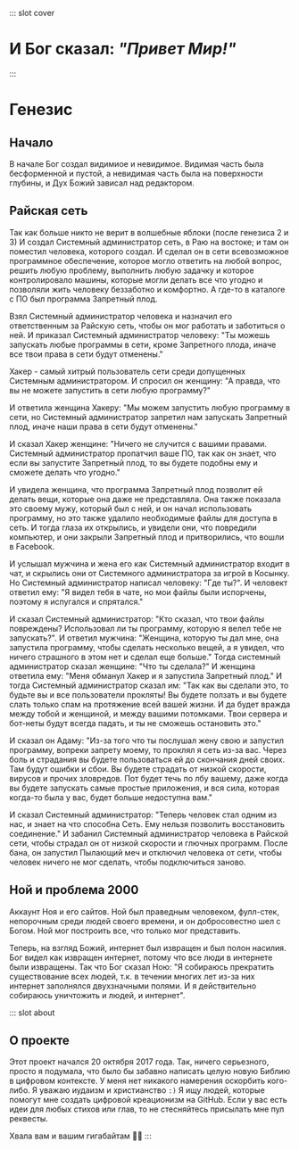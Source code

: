 ::: slot cover
# И Бог сказал:  _"Привет Мир!"_
:::

# Генезис

## Начало
В начале Бог создал видимиое и невидимое. Видимая часть была бесформенной и пустой, а невидимая часть была на поверхности глубины, и Дух Божий зависал над редактором.

## Райская сеть
Так как больше никто не верит в волшебные яблоки (после генезиса 2 и 3)
И создал Системный администратор сеть, в Раю на востоке; и там он поместил человека, которого создал. И сделал он в сети всевозможное программное обеспечение, которое могло ответить на любой вопрос, решить любую проблему, выполнить любую задачку и которое контролировало машины, которые могли делать все что угодно и позволяли жить человеку беззаботно и комфортно. А где-то в каталоге с ПО был программа Запретный плод.

Взял Системный администратор человека и назначил его ответственным за Райскую сеть, чтобы он мог работать и заботиться о ней. И приказал Системный администратор человеку: "Ты можешь запускать любые программы в сети, кроме Запретного плода, иначе все твои права в сети будут отменены."

Хакер - самый хитрый пользователь сети среди допущенных Системным администратором. И спросил он женщину: "А правда, что вы не можете запустить в сети любую программу?"

И ответила женщина Хакеру: "Мы можем запустить любую программу в сети, но Системный администратор запретил нам запускать Запретный плод, иначе наши права в сети будут отменены."

И сказал Хакер женщине: "Ничего не случится с вашими правами. Системный администратор пропатчил ваше ПО, так как он знает, что если вы запустите Запретный плод, то вы будете подобны ему и сможете делать что угодно."

И увидела женщина, что программа Запретный плод позволит ей делать вещи, которые она даже не представляла. Она также показала это своему мужу, который был с ней, и он начал использовать программу, но это также удалило необходимые файлы для доступа в сеть. И тогда глаза их открылись, и увидели они, что повредили компьютер, и они закрыли Запретный плод и притворились, что вошли в Facebook.

И услышал мужчина и жена его как Системный администратор входит в чат, и скрылись они от Системного администратора за игрой в Косынку. Но Системный администратор написал человеку: "Где ты?". И человект ответил ему: "Я видел тебя в чате, но мои файлы были испорчены, поэтому я испугался и спрятался."

И сказал Системный администратор: "Кто сказал, что твои файлы повреждены? Использовал ли ты программу, которую я велел тебе не запускать?". И ответил мужчина: "Женщина, которую ты дал мне, она запустила программу, чтобы сделать несколько вещей, а я увидел, что ничего страшного в этом нет и сделал еще больше." Тогда системный администратор сказал женщине: "Что ты сделала?" И женщина ответила ему: "Меня обманул Хакер и я запустила Запретный плод." И тогда Системный администратор сказал им: "Так как вы сделали это, то будьте вы и все пользователи прокляты! Вы будете ползать и вы будете слать только спам на протяжение всей вашей жизни. И да будет вражда между тобой и женщиной, и между вашими потомками. Твои сервера и бот-неты будут всегда падать, и ты не сможешь остановить это."

И сказал он Адаму: "Из-за того что ты послушал жену свою и запустил программу, вопреки запрету моему, то проклял я сеть из-за вас. Через боль и страдания вы будете пользоваться ей до скончания дней своих. Там будут ошибки и сбои. Вы будете страдать от низкой скорости, вирусов и прочих зловредов. Пот будет течь по лбу вашему, даже когда вы будете запускать самые простые приложения, и вся сила, которая когда-то была у вас, будет больше недоступна вам."

И сказал Системный администратор: "Теперь человек стал одним из нас, и знает на что способна Сеть. Ему нельзя позволить восстановить соединение." И забанил Системный администратор человека в Райской сети, чтобы страдал он от низкой скорости и глючных программ. После бана, он запустил Пылающий меч и отключил человека от сети, чтобы человек ничего не мог сделать, чтобы подключиться заново.

## Ной и проблема 2000
Аккаунт Ноя и его сайтов.
Ной был праведным человеком, фулл-стек, непорочным среди людей своего времени, и он добросовестно шел с Богом. Ной мог построить все, что только мог представить.

Теперь, на взгляд Божий, интернет был извращен и был полон насилия. Бог видел как извращен интернет, потому что все люди в интернете были извращены. Так что Бог сказал Ною: "Я собираюсь прекратить существование всех людей, т.к. в течении многих лет из-за них интернет заполнялся двухзначными полями. И я действительно собираюсь уничтожить и людей, и интернет".

::: slot about
## О проекте
Этот проект начался 20 октября 2017 года. Так, ничего серьезного, просто я подумала, что было бы забавно написать целую новую Библию в цифровом контексте. У меня нет никакого намерения оскорбить кого-либо. Я уважаю иудаизм и христианство `:)` Я ищу людей, которые помогут мне создать цифровой креационизм на GitHub. Если у вас есть идеи для любых стихов или глав, то не стесняйтесь присылать мне пул реквесты.

Хвала вам и вашим гигабайтам 🙌🏻
:::
